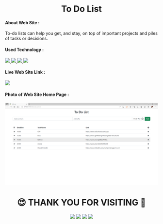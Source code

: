 <h1 align="center">To Do List</h1>
<h4>About Web Site :</h4>
To-do lists can help you get, and stay, on top of important projects and piles of tasks or decisions.

<h4>Used Technology :</h4>
<a href="https://www.w3.org/html/" target="_blank"> <img src="https://img.shields.io/badge/html-%23E34F26.svg?style=for-the-badge&logo=html5&logoColor=white"/> </a>
<a href="https://www.w3schools.com/css/" target="_blank"> <img src="https://img.shields.io/badge/css-%231572B6.svg?style=for-the-badge&logo=css3&logoColor=white"/> </a>
<a href="https://getbootstrap.com/" target="_blank"> <img src="https://img.shields.io/badge/BOOTSTRAP-blueviolet?style=for-the-badge&logo=Bootstrap&logoColor=white"/> </a>
<a href="https://developer.mozilla.org/en-US/docs/Web/JavaScript" target="_blank"> <img src="https://img.shields.io/badge/JAVASCRIPT-green?style=for-the-badge&logo=JAVASCRIPT&logoColor=white"/> </a>

<h4>Live Web Site Link :</h4>
<a href="https://narengavli-svnit-02.github.io/todo/" target="_blank"><img src="https://img.shields.io/badge/TO%20DO%20LIST-LIVE%20WEBSITE-blue"/></a>

<h4>Photo of Web Site Home Page :</h4>
<center><img src="https://github.com/narengavli-svnit-02/todo/blob/main/toDoList.png"></center>

<!-- Thank You -->
<h1 align="center">😍 THANK YOU FOR VISITING 💖</h1>
<!-- End of Thank You -->

<!-- Social Media -->
<p align="center">
  <a href="https://www.linkedin.com/in/narendragavli-svnit/" target="blank"><img align="center" src="https://img.shields.io/badge/NARENDRA GAVLI-%230077B5.svg?style=for-the-badge&logo=linkedin&logoColor=white" /></a>
  <a href="https://www.instagram.com/naren_gavli/" target="blank"><img align="center" src="https://img.shields.io/badge/NAREN GAVLI-%23E4405F.svg?style=for-the-badge&logo=Instagram&logoColor=white" /></a>
  <a href="#" target="blank"><img align="center" src="https://img.shields.io/badge/Telegram-%231877F2.svg?style=for-the-badge&logo=Telegram&logoColor=white" /></a>
  <a href="https://twitter.com/naren_gavli" target="blank"><img align="center" src="https://img.shields.io/badge/NAREN GAVLI-%231DA1F2.svg?style=for-the-badge&logo=Twitter&logoColor=white" /></a>
</p>
<!-- End of Social Media -->

